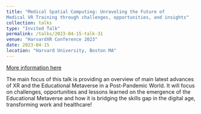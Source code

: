 ```yaml
---
title: "Medical Spatial Computing: Unraveling the Future of 
Medical VR Training through challenges, opportunities, and insights"
collection: talks
type: "Invited Talk"
permalink: /talks/2023-04-15-talk-31
venue: "HarvardXR Conference 2023"
date: 2023-04-15
location: "Harvard University, Boston MA"
---
```


[More information here](https://papagiannakis.github.io/files/GP-HarvardXRkeynote2023.pdf)

The main focus of this talk is providing an overview of main latest advances of XR and the Educational Metaverse in a Post-Pandemic World. It will focus on challenges, opportunities and lessons learned on the emergence of the Educational Metaverse and how it is bridging the skills gap in the digital age, transforming work and healthcare!
